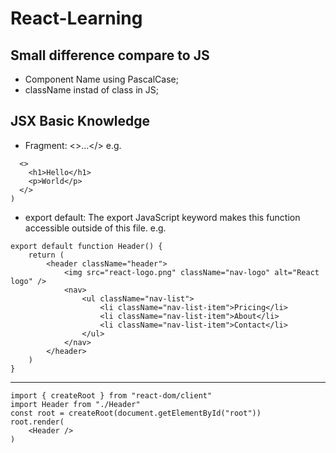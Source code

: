 # React-Learning

## Small difference compare to JS

- Component Name using PascalCase;
- className instad of class in JS;

## JSX Basic Knowledge 
- Fragment: <>...</>
e.g.
```return (
  <>
    <h1>Hello</h1>
    <p>World</p>
  </>
)
```
- export default: The export JavaScript keyword makes this function accessible outside of this file.
e.g.
```
export default function Header() {
    return (
        <header className="header">
            <img src="react-logo.png" className="nav-logo" alt="React logo" />
            <nav>
                <ul className="nav-list">
                    <li className="nav-list-item">Pricing</li>
                    <li className="nav-list-item">About</li>
                    <li className="nav-list-item">Contact</li>
                </ul>
            </nav>
        </header>
    )
}
```
---
```
import { createRoot } from "react-dom/client"
import Header from "./Header"
const root = createRoot(document.getElementById("root"))
root.render(
    <Header />
)
```

